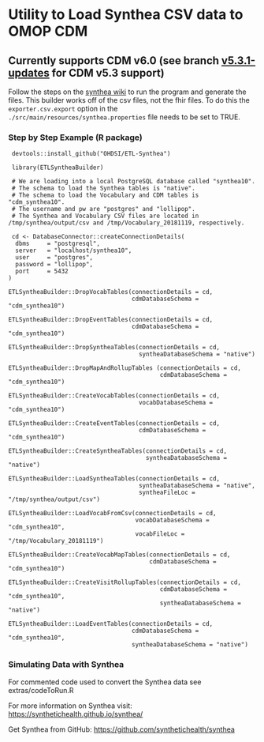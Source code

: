 # Utility to Load Synthea CSV data to OMOP CDM
## Currently supports CDM v6.0 (see branch [v5.3.1-updates](https://github.com/OHDSI/ETL-Synthea/tree/v5.3.1-updates) for CDM v5.3 support)

Follow the steps on the [synthea wiki](https://github.com/synthetichealth/synthea/wiki) to run the program and generate the files. This builder works off of the csv files, not the fhir files. To do this the `exporter.csv.export` option in the `./src/main/resources/synthea.properties` file needs to be set to TRUE.

### Step by Step Example (R package)

```
 devtools::install_github("OHDSI/ETL-Synthea")

 library(ETLSyntheaBuilder)

 # We are loading into a local PostgreSQL database called "synthea10".  
 # The schema to load the Synthea tables is "native".
 # The schema to load the Vocabulary and CDM tables is "cdm_synthea10".  
 # The username and pw are "postgres" and "lollipop".
 # The Synthea and Vocabulary CSV files are located in /tmp/synthea/output/csv and /tmp/Vocabulary_20181119, respectively.
 
 cd <- DatabaseConnector::createConnectionDetails(
  dbms     = "postgresql", 
  server   = "localhost/synthea10", 
  user     = "postgres", 
  password = "lollipop", 
  port     = 5432
)

ETLSyntheaBuilder::DropVocabTables(connectionDetails = cd,
                                   cdmDatabaseSchema = "cdm_synthea10")

ETLSyntheaBuilder::DropEventTables(connectionDetails = cd,
                                   cdmDatabaseSchema = "cdm_synthea10")
                                   
ETLSyntheaBuilder::DropSyntheaTables(connectionDetails = cd, 
                                     syntheaDatabaseSchema = "native")
                                     
ETLSyntheaBuilder::DropMapAndRollupTables (connectionDetails = cd, 
                                           cdmDatabaseSchema = "cdm_synthea10")
                                           
ETLSyntheaBuilder::CreateVocabTables(connectionDetails = cd, 
                                     vocabDatabaseSchema = "cdm_synthea10")
                                     
ETLSyntheaBuilder::CreateEventTables(connectionDetails = cd, 
                                     cdmDatabaseSchema = "cdm_synthea10")
                                     
ETLSyntheaBuilder::CreateSyntheaTables(connectionDetails = cd, 
                                       syntheaDatabaseSchema = "native")
                                       
ETLSyntheaBuilder::LoadSyntheaTables(connectionDetails = cd, 
                                     syntheaDatabaseSchema = "native", 
                                     syntheaFileLoc = "/tmp/synthea/output/csv")
                                     
ETLSyntheaBuilder::LoadVocabFromCsv(connectionDetails = cd, 
                                    vocabDatabaseSchema = "cdm_synthea10", 
                                    vocabFileLoc = "/tmp/Vocabulary_20181119")
                                    
ETLSyntheaBuilder::CreateVocabMapTables(connectionDetails = cd, 
                                        cdmDatabaseSchema = "cdm_synthea10")
                                        
ETLSyntheaBuilder::CreateVisitRollupTables(connectionDetails = cd, 
                                           cdmDatabaseSchema = "cdm_synthea10", 
                                           syntheaDatabaseSchema = "native")

ETLSyntheaBuilder::LoadEventTables(connectionDetails = cd, 
                                   cdmDatabaseSchema = "cdm_synthea10", 
                                   syntheaDatabaseSchema = "native")
```

### Simulating Data with Synthea
For commented code used to convert the Synthea data see extras/codeToRun.R

For more information on Synthea visit:
https://synthetichealth.github.io/synthea/

Get Synthea from GitHub:
https://github.com/synthetichealth/synthea
